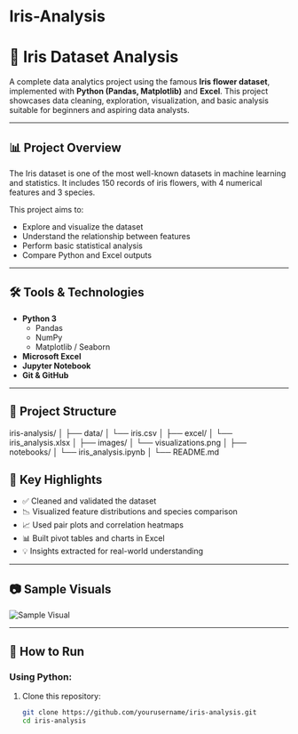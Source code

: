 # Iris-Analysis
# 🌸 Iris Dataset Analysis

A complete data analytics project using the famous **Iris flower dataset**, implemented with **Python (Pandas, Matplotlib)** and **Excel**. This project showcases data cleaning, exploration, visualization, and basic analysis suitable for beginners and aspiring data analysts.

---

## 📊 Project Overview

The Iris dataset is one of the most well-known datasets in machine learning and statistics. It includes 150 records of iris flowers, with 4 numerical features and 3 species.

This project aims to:
- Explore and visualize the dataset
- Understand the relationship between features
- Perform basic statistical analysis
- Compare Python and Excel outputs

---

## 🛠️ Tools & Technologies

- **Python 3**
  - Pandas
  - NumPy
  - Matplotlib / Seaborn
- **Microsoft Excel**
- **Jupyter Notebook**
- **Git & GitHub**

---

## 📂 Project Structure

iris-analysis/
│
├── data/
│ └── iris.csv
│
├── excel/
│ └── iris_analysis.xlsx
│
├── images/
│ └── visualizations.png
│
├── notebooks/
│ └── iris_analysis.ipynb
│
└── README.md


## 📌 Key Highlights

- ✅ Cleaned and validated the dataset
- 📉 Visualized feature distributions and species comparison
- 📈 Used pair plots and correlation heatmaps
- 📊 Built pivot tables and charts in Excel
- 💡 Insights extracted for real-world understanding

---

## 📷 Sample Visuals

![Sample Visual](images/visualizations.png)

---

## 🚀 How to Run

### Using Python:

1. Clone this repository:
   ```bash
   git clone https://github.com/yourusername/iris-analysis.git
   cd iris-analysis
